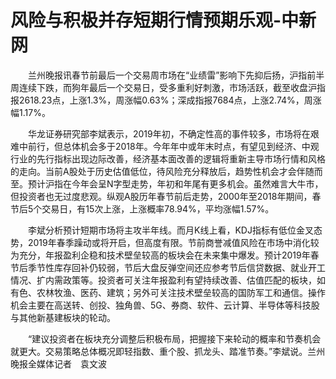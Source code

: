 # 风险与积极并存短期行情预期乐观-中新网

　　兰州晚报讯春节前最后一个交易周市场在“业绩雷”影响下先抑后扬，沪指前半周连续下跌，而狗年最后一个交易日，受多重利好刺激，市场活跃，截至收盘沪指报2618.23点，上涨1.3%，周涨幅0.63%；深成指报7684点，上涨2.74%，周涨幅1.17%。

　　华龙证券研究部李斌表示，2019年初，不确定性高的事件较多，市场将在艰难中前行，但总体机会多于2018年。今年年中或年末时点，有望见到经济、中观行业的先行指标出现边际改善，经济基本面改善的逻辑将重新主导市场行情和风格的走向。当前A股处于历史估值低位，待风险充分释放后，趋势性机会才会伴随而至。预计沪指在今年会呈N字型走势，年初和年尾有更多机会。虽然难言大牛市，但投资者也无过度悲观。纵观A股历年春节前后走势，2000年至2018年期间，春节后5个交易日，有15次上涨，上涨概率78.94%，平均涨幅1.57%。

　　李斌分析预计短期市场将主攻半年线。而月K线上看，KDJ指标有低位金叉态势，2019年春季躁动或将开启，但高度有限。节前商誉减值风险在市场中消化较为充分，年报盈利企稳和技术壁垒较高的板块会在未来集中爆发。预计2019年春节后季节性库存回补仍较弱，节后大盘反弹空间还应参考节后信贷数据、就业开工情况、扩内需政策等。投资者可关注年报盈利有望持续改善、估值匹配的板块，如有色、农林牧渔、医药、建筑；另外可关注技术壁垒较高的国防军工和通信。操作机会主要在高送转、创投、独角兽、5G、券商、软件、云计算、半导体等科技股与其他新基建板块的轮动。

　　“建议投资者在板块充分调整后积极布局，把握接下来轮动的概率和节奏机会就更大。交易策略总体概况即轻指数、重个股、抓龙头、踏准节奏。”李斌说。兰州晚报全媒体记者　袁文波
